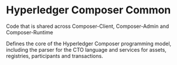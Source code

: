 # Hyperledger Composer Common
Code that is shared across Composer-Client, Composer-Admin and Composer-Runtime

Defines the core of the Hyperledger Composer programming model, including the parser for the CTO language and services for assets, registries, participants and transactions.
